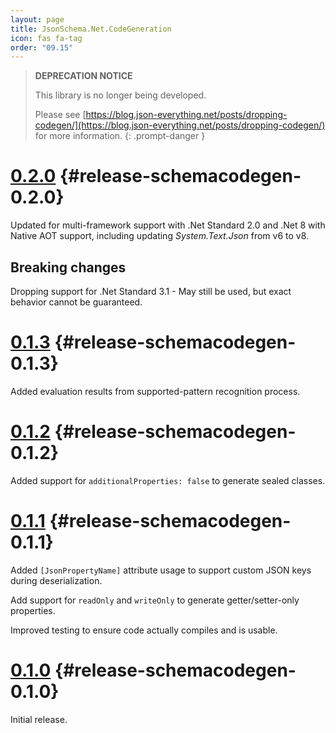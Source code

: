 ```yaml
---
layout: page
title: JsonSchema.Net.CodeGeneration
icon: fas fa-tag
order: "09.15"
---
```

> **DEPRECATION NOTICE**
>
> This library is no longer being developed.
> 
> Please see [https://blog.json-everything.net/posts/dropping-codegen/](https://blog.json-everything.net/posts/dropping-codegen/) for more information.
{: .prompt-danger }

# [0.2.0](https://github.com/gregsdennis/json-everything/pull/619) {#release-schemacodegen-0.2.0}

Updated for multi-framework support with .Net Standard 2.0 and .Net 8 with Native AOT support, including updating _System.Text.Json_ from v6 to v8.

## Breaking changes

Dropping support for .Net Standard 3.1 - May still be used, but exact behavior cannot be guaranteed. 

# [0.1.3](https://github.com/gregsdennis/json-everything/pull/535) {#release-schemacodegen-0.1.3}

Added evaluation results from supported-pattern recognition process.

# [0.1.2](https://github.com/gregsdennis/json-everything/pull/509) {#release-schemacodegen-0.1.2}

Added support for `additionalProperties: false` to generate sealed classes.

# [0.1.1](https://github.com/gregsdennis/json-everything/pull/509) {#release-schemacodegen-0.1.1}

Added `[JsonPropertyName]` attribute usage to support custom JSON keys during deserialization.

Add support for `readOnly` and `writeOnly` to generate getter/setter-only properties.

Improved testing to ensure code actually compiles and is usable.

# [0.1.0](https://github.com/gregsdennis/json-everything/pull/505) {#release-schemacodegen-0.1.0}

Initial release.
